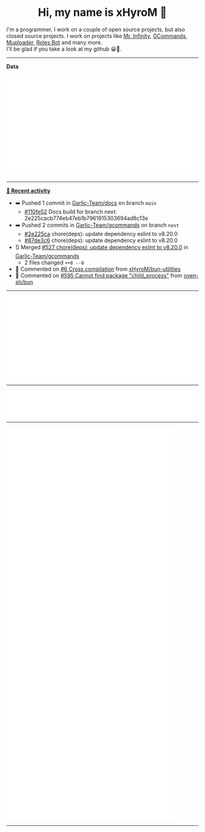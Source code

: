 <p align="center">
    <!-- <img src="https://avatars.githubusercontent.com/u/56601352" width="192" alt="hyro's pfp" /> -->
    <h1 align="center">Hi, my name is xHyroM 👋</h1>
</p>

I'm a programmer. I work on a couple of open source projects, but also closed source projects. I work on projects like [Mr. Infinity](https://discord.com/oauth2/authorize?client_id=720321585625694239&scope=bot%20applications.commands&permissions=8&redirect_uri=https://blobs.gq/imanager&prompt=consent&response_type=code), [GCommands](https://github.com/Garlic-Team/GCommands), [Muploader](https://github.com/xHyroM/Muploader), [Roles Bot](https://github.com/xHyroM/roles-bot) and many more.  
I'll be glad if you take a look at my github 😀👀.

___
**Data**

<img src="https://github.com/xHyroM/xHyroM/blob/master/.cache/base.svg">

___

**[📰 Recent activity](https://github.com/xHyroM)**
* ➡️ Pushed 1 commit in [Garlic-Team/docs](https://github.com/Garlic-Team/docs) on branch `main`
  * [#110fe52](https://github.com/Garlic-Team/docs/commit/110fe52) Docs build for branch next: 2e225cacb774eb47eb1b7961915303694ad8c13e
* ➡️ Pushed 2 commits in [Garlic-Team/gcommands](https://github.com/Garlic-Team/gcommands) on branch `next`
  * [#2e225ca](https://github.com/Garlic-Team/gcommands/commit/2e225ca) chore(deps): update dependency eslint to v8.20.0
  * [#87de3c6](https://github.com/Garlic-Team/gcommands/commit/87de3c6) chore(deps): update dependency eslint to v8.20.0
* 🔃 Merged [#527 chore(deps): update dependency eslint to v8.20.0](https://github.com/Garlic-Team/gcommands/pull/527) in [Garlic-Team/gcommands](https://github.com/Garlic-Team/gcommands)
  * 2 files changed `++8 --8`
* 💬 Commented on [#6 Cross compilation](https://github.com/xHyroM/bun-utilities/issues/6) from [xHyroM/bun-utilities](https://github.com/xHyroM/bun-utilities)
* 💬 Commented on [#595 Cannot find package &#34;child_process&#34;](https://github.com/oven-sh/bun/issues/595) from [oven-sh/bun](https://github.com/oven-sh/bun)


___

<img src="https://github.com/xHyroM/xHyroM/blob/master/.cache/isocalendar.svg">

___

<img src="https://github.com/xHyroM/xHyroM/blob/master/.cache/languages.svg">

___

<img src="https://github.com/xHyroM/xHyroM/blob/master/.cache/achievements.svg">

___
